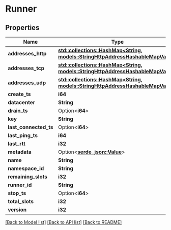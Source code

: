 # Runner

## Properties

Name | Type | Description | Notes
------------ | ------------- | ------------- | -------------
**addresses_http** | [**std::collections::HashMap<String, models::StringHttpAddressHashableMapValue>**](StringHttpAddressHashableMap_value.md) |  | 
**addresses_tcp** | [**std::collections::HashMap<String, models::StringHttpAddressHashableMapValue>**](StringHttpAddressHashableMap_value.md) |  | 
**addresses_udp** | [**std::collections::HashMap<String, models::StringHttpAddressHashableMapValue>**](StringHttpAddressHashableMap_value.md) |  | 
**create_ts** | **i64** |  | 
**datacenter** | **String** |  | 
**drain_ts** | Option<**i64**> |  | [optional]
**key** | **String** |  | 
**last_connected_ts** | Option<**i64**> |  | [optional]
**last_ping_ts** | **i64** |  | 
**last_rtt** | **i32** |  | 
**metadata** | Option<[**serde_json::Value**](serde_json::Value.md)> |  | [optional]
**name** | **String** |  | 
**namespace_id** | **String** |  | 
**remaining_slots** | **i32** |  | 
**runner_id** | **String** |  | 
**stop_ts** | Option<**i64**> |  | [optional]
**total_slots** | **i32** |  | 
**version** | **i32** |  | 

[[Back to Model list]](../README.md#documentation-for-models) [[Back to API list]](../README.md#documentation-for-api-endpoints) [[Back to README]](../README.md)


